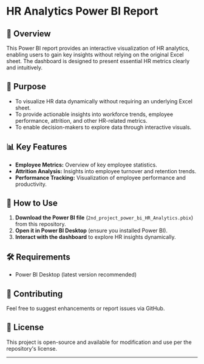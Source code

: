 # HR Analytics Power BI Report

## 📌 Overview
This Power BI report provides an interactive visualization of HR analytics, enabling users to gain key insights without relying on the original Excel sheet. The dashboard is designed to present essential HR metrics clearly and intuitively.

## 🎯 Purpose
- To visualize HR data dynamically without requiring an underlying Excel sheet.
- To provide actionable insights into workforce trends, employee performance, attrition, and other HR-related metrics.
- To enable decision-makers to explore data through interactive visuals.

## 📊 Key Features
- **Employee Metrics:** Overview of key employee statistics.
- **Attrition Analysis:** Insights into employee turnover and retention trends.
- **Performance Tracking:** Visualization of employee performance and productivity.

## 🚀 How to Use
1. **Download the Power BI file** (`2nd_project_power_bi_HR_Analytics.pbix`) from this repository.
2. **Open it in Power BI Desktop** (ensure you installed Power BI).
3. **Interact with the dashboard** to explore HR insights dynamically.

## 🛠 Requirements
- Power BI Desktop (latest version recommended)

## 📢 Contributing
Feel free to suggest enhancements or report issues via GitHub.

## 📄 License
This project is open-source and available for modification and use per the repository's license.

---

